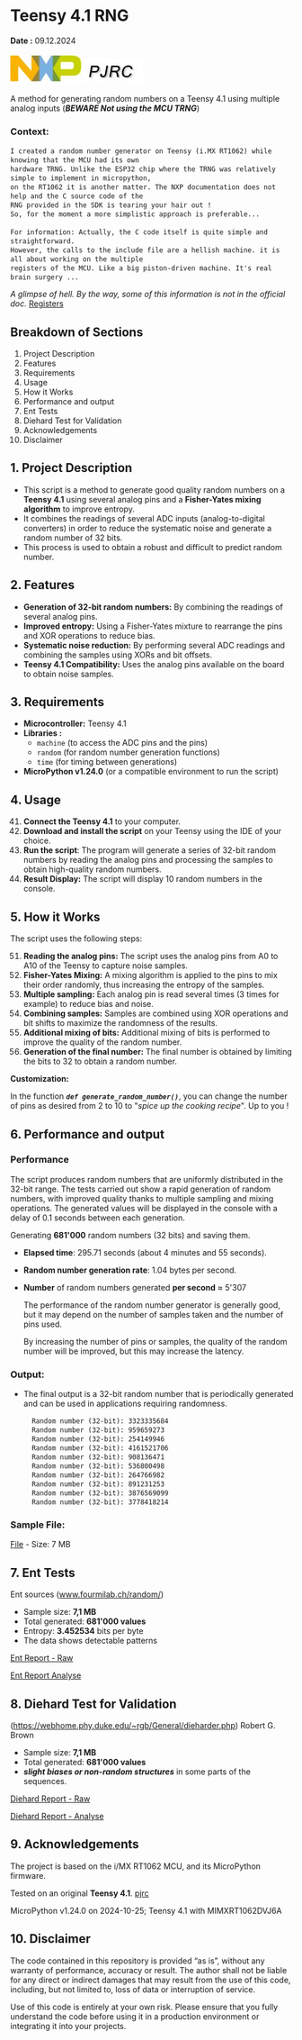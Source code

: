 # Teensy 4.1 RNG

**Date :** 09.12.2024

![Image locale](https://github.com/MicroControleurMonde/Teensy_4.1_RNG/blob/main/Reports/NXP.jpg)
![Image locale](https://github.com/MicroControleurMonde/Teensy_4.1_RNG/blob/main/Reports/PJRC.logo.jpg)

A method for generating random numbers on a Teensy 4.1 using multiple analog inputs (_**BEWARE Not using the MCU TRNG**_)

### Context:
    I created a random number generator on Teensy (i.MX RT1062) while knowing that the MCU had its own 
    hardware TRNG. Unlike the ESP32 chip where the TRNG was relatively simple to implement in micropython, 
    on the RT1062 it is another matter. The NXP documentation does not help and the C source code of the
    RNG provided in the SDK is tearing your hair out !
    So, for the moment a more simplistic approach is preferable...

    For information: Actually, the C code itself is quite simple and straightforward. 
    However, the calls to the include file are a hellish machine. it is all about working on the multiple 
    registers of the MCU. Like a big piston-driven machine. It's real brain surgery ...

*A glimpse of hell. By the way, some of this information is not in the official doc.*  [Registers](https://github.com/MicroControleurMonde/Teensy_4.1_RNG/blob/main/Reports/registers.txt)

## Breakdown of Sections

1. Project Description
2. Features
3. Requirements
4. Usage
5. How it Works
6. Performance and output
7. Ent Tests
8. Diehard Test for Validation
9. Acknowledgements
10. Disclaimer

## 1. Project Description

- This script is a method to generate good quality random numbers on a **Teensy 4.1** using several analog pins and a **Fisher-Yates mixing algorithm** to improve entropy. 
- It combines the readings of several ADC inputs (analog-to-digital converters) in order to reduce the systematic noise and generate a random number of 32 bits. 
- This process is used to obtain a robust and difficult to predict random number.

## 2. Features

- **Generation of 32-bit random numbers:** By combining the readings of several analog pins.
- **Improved entropy:** Using a Fisher-Yates mixture to rearrange the pins and XOR operations to reduce bias.
- **Systematic noise reduction:** By performing several ADC readings and combining the samples using XORs and bit offsets.
- **Teensy 4.1 Compatibility:** Uses the analog pins available on the board to obtain noise samples.


## 3. Requirements

- **Microcontroller:** Teensy 4.1
- **Libraries :** 
  - `machine` (to access the ADC pins and the pins)
  - `random` (for random number generation functions)
  - `time` (for timing between generations)
- **MicroPython v1.24.0** (or a compatible environment to run the script)
  
## 4. Usage

41. **Connect the Teensy 4.1** to your computer.
42. **Download and install the script** on your Teensy using the IDE of your choice.
43. **Run the script**: The program will generate a series of 32-bit random numbers by reading the analog pins and processing the samples to obtain high-quality random numbers.
44. **Result Display:** The script will display 10 random numbers in the console.

## 5. How it Works

The script uses the following steps:

51. **Reading the analog pins:** The script uses the analog pins from A0 to A10 of the Teensy to capture noise samples.
52. **Fisher-Yates Mixing:** A mixing algorithm is applied to the pins to mix their order randomly, thus increasing the entropy of the samples.
53. **Multiple sampling:** Each analog pin is read several times (3 times for example) to reduce bias and noise.
54. **Combining samples:** Samples are combined using XOR operations and bit shifts to maximize the randomness of the results.
55. **Additional mixing of bits:** Additional mixing of bits is performed to improve the quality of the random number.
56. **Generation of the final number:** The final number is obtained by limiting the bits to 32 to obtain a random number.

**Customization:** 

In the function ***`def generate_random_number()`***, you can change the number of pins as desired from 2 to 10 to "_spice up the cooking recipe_". Up to you !

## 6. Performance and output

### Performance

The script produces random numbers that are uniformly distributed in the 32-bit range. The tests carried out show a rapid generation of random numbers, with improved quality thanks to multiple sampling and mixing operations. The generated values will be displayed in the console with a delay of 0.1 seconds between each generation.

Generating **681'000** random numbers (32 bits) and saving them.

- **Elapsed time**: 295.71 seconds (about 4 minutes and 55 seconds).

- **Random number generation rate**: 1.04 bytes per second.

- **Number** of random numbers generated **per second** ≈ 5'307

  The performance of the random number generator is generally good, but it may depend on the number of samples taken and the number of pins used.

  By increasing the number of pins or samples, the quality of the random number will be improved, but this may increase the latency.

### Output:
- The final output is a 32-bit random number that is periodically generated and can be used in applications requiring randomness.
  
        Random number (32-bit): 3323335684
        Random number (32-bit): 959659273
        Random number (32-bit): 254149946
        Random number (32-bit): 4161521706
        Random number (32-bit): 908136471
        Random number (32-bit): 536800498
        Random number (32-bit): 264766982
        Random number (32-bit): 891231253
        Random number (32-bit): 3876569099
        Random number (32-bit): 3778418214

### Sample File:
[File](https://github.com/MicroControleurMonde/Teensy_4.1_RNG/blob/main/Reports/Teensy_681'000.txt) - Size: 7 MB

## 7. Ent Tests

Ent sources (www.fourmilab.ch/random/)

- Sample size: **7,1 MB**
- Total generated: **681'000 values**
- Entropy: **3.452534** bits per byte
- The data shows detectable patterns

[Ent Report - Raw](https://github.com/MicroControleurMonde/Teensy_4.1_RNG/blob/main/Reports/Ent_Teensy_681'000.txt)

[Ent Report Analyse](https://github.com/MicroControleurMonde/Teensy_4.1_RNG/blob/main/Reports/Ent_Teensy_681'000.md)

## 8. Diehard Test for Validation
(https://webhome.phy.duke.edu/~rgb/General/dieharder.php) Robert G. Brown

- Sample size: **7,1 MB**
- Total generated: **681'000 values**
- ***slight biases or non-random structures*** in some parts of the sequences. 

[Diehard Report - Raw](https://github.com/MicroControleurMonde/Teensy_4.1_RNG/blob/main/Reports/Dieharder_Teensy_681'000.txt)

[Diehard Report - Analyse](https://github.com/MicroControleurMonde/Teensy_4.1_RNG/blob/main/Reports/Dieharder_Teensy_681'000.md)


## 9. Acknowledgements

The project is based on the i/MX RT1062 MCU, and its MicroPython firmware.

Tested on an original **Teensy 4.1**. [pjrc](https://www.pjrc.com/store/teensy41.html)

MicroPython v1.24.0 on 2024-10-25; Teensy 4.1 with MIMXRT1062DVJ6A

## 10. Disclaimer

The code contained in this repository is provided “as is”, without any warranty of performance, accuracy or result. The author shall not be liable for any direct or indirect damages that may result from the use of this code, including, but not limited to, loss of data or interruption of service.

Use of this code is entirely at your own risk. Please ensure that you fully understand the code before using it in a production environment or integrating it into your projects.

